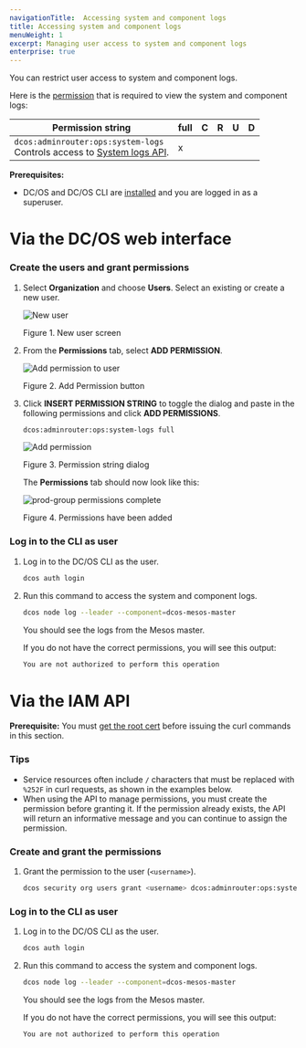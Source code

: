 ```yaml
---
navigationTitle:  Accessing system and component logs
title: Accessing system and component logs
menuWeight: 1
excerpt: Managing user access to system and component logs
enterprise: true
---
```


You can restrict user access to system and component logs.

Here is the [permission](/mesosphere/dcos/2.2/security/ent/perms-reference/) that is required to view the system and component logs:

|     Permission string     | full | C | R | U | D |
|----------------------------|------|---|---|---|---|
| `dcos:adminrouter:ops:system-logs` <br>Controls access to [System logs API](/mesosphere/dcos/2.2/api/master-routes/#system).                                                                                                                                                                      | x    |   |   |   |   |

**Prerequisites:**

- DC/OS and DC/OS CLI are [installed](/mesosphere/dcos/2.2/installing/) and you are logged in as a superuser.

# Via the DC/OS web interface

### Create the users and grant permissions

1.  Select **Organization** and choose **Users**. Select an existing or create a new user.

    ![New user](/mesosphere/dcos/2.2/img/GUI-Organization-Users-View_w_AddUser_Tooltip-1_12.png)

    Figure 1. New user screen

1.  From the **Permissions** tab, select **ADD PERMISSION**.

    ![Add permission to user](/mesosphere/dcos/2.2/img/GUI-Organization-Users-User_Main_View.png)

    Figure 2. Add Permission button

1.  Click **INSERT PERMISSION STRING** to toggle the dialog and paste in the following permissions and click **ADD PERMISSIONS**.

    ```bash
    dcos:adminrouter:ops:system-logs full
    ```

    ![Add permission](/mesosphere/dcos/2.2/img/GUI-Organization-User-Add_Single_User_Perm_String-1_12.png)

    Figure 3. Permission string dialog

    The **Permissions** tab should now look like this:

    ![prod-group permissions complete](/mesosphere/dcos/2.2/img/GUI-Organization-Users-User_View_w_Perm.png)

    Figure 4. Permissions have been added

### <a name="verify-perms"></a>Log in to the CLI as user

1. Log in to the DC/OS CLI as the user.

   ```bash
   dcos auth login
   ```

1. Run this command to access the system and component logs.

   ```bash
   dcos node log --leader --component=dcos-mesos-master
   ```

   You should see the logs from the Mesos master.

   If you do not have the correct permissions, you will see this output:

   ```bash
   You are not authorized to perform this operation
   ```

# Via the IAM API

**Prerequisite:**
You must [get the root cert](/mesosphere/dcos/2.2/security/ent/tls-ssl/get-cert/) before issuing the curl commands in this section.

### Tips

- Service resources often include `/` characters that must be replaced with `%252F` in curl requests, as shown in the examples below.
- When using the API to manage permissions, you must create the permission before granting it. If the permission already exists, the API will return an informative message and you can continue to assign the permission.

### <a name="grant-perm"></a>Create and grant the permissions

1. Grant the permission to the user (`<username>`).

   ```bash
   dcos security org users grant <username> dcos:adminrouter:ops:system-logs full --description "Grants access to system and component logs."
   ```

### <a name="verify-perms"></a>Log in to the CLI as user

1. Log in to the DC/OS CLI as the user.

   ```bash
   dcos auth login
   ```

1. Run this command to access the system and component logs.

   ```bash
   dcos node log --leader --component=dcos-mesos-master
   ```

   You should see the logs from the Mesos master.

   If you do not have the correct permissions, you will see this output:

   ```bash
   You are not authorized to perform this operation
   ```
